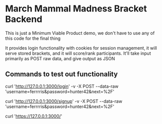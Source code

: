 # March Mammal Madness Bracket Backend

This is just a Minimum Viable Product demo, we don't have to use any of this code for the final thing

It provides login functionality with cookies for session management, it will serve stored brackets, and it will score/rank participants. It'll take input primarily as POST raw data, and give output as JSON

## Commands to test out functionality

curl 'http://127.0.0.1:3000/login' -v -X POST --data-raw 'username=ferrrris&password=hunter42&next=%2F'

curl 'http://127.0.0.1:3000/signup' -v -X POST --data-raw 'username=ferrrris&password=hunter42&next=%2F'

curl 'https://127.0.0.1:3000/'
